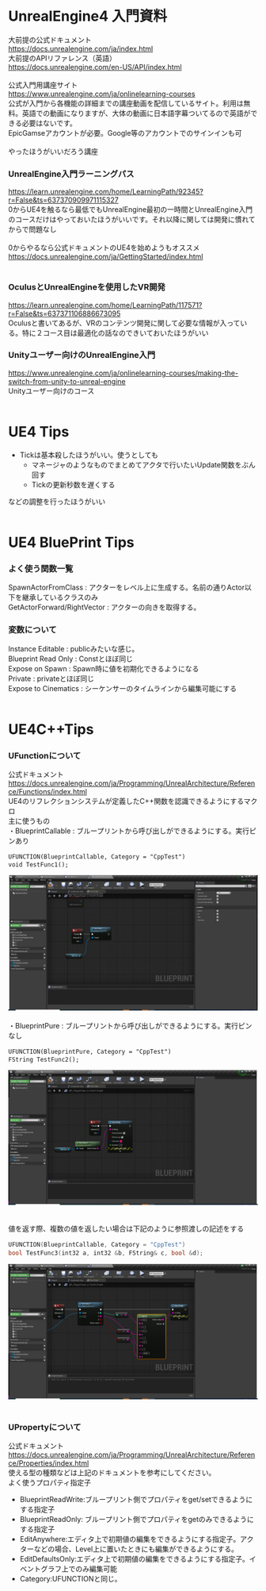 # UnrealEngine4 入門資料

大前提の公式ドキュメント<br>
https://docs.unrealengine.com/ja/index.html
<br>
大前提のAPIリファレンス（英語）<br>
https://docs.unrealengine.com/en-US/API/index.html
<br>
<br>
公式入門用講座サイト  
https://www.unrealengine.com/ja/onlinelearning-courses  
公式が入門から各機能の詳細までの講座動画を配信しているサイト。利用は無料。英語での動画になりますが、大体の動画に日本語字幕ついてるので英語ができる必要はないです。
<br>
EpicGamseアカウントが必要。Google等のアカウントでのサインインも可
<br>
<br>
やったほうがいいだろう講座<br>
### UnrealEngine入門ラーニングパス<br>
https://learn.unrealengine.com/home/LearningPath/92345?r=False&ts=637370909971115327<br>
0からUE4を触るなら最低でもUnrealEngine最初の一時間とUnrealEngine入門のコースだけはやっておいたほうがいいです。それ以降に関しては開発に慣れてからで問題なし
<br>
<br>
0からやるなら公式ドキュメントのUE4を始めようもオススメ<br>
https://docs.unrealengine.com/ja/GettingStarted/index.html
<br>
<br>
### OculusとUnrealEngineを使用したVR開発<br>
https://learn.unrealengine.com/home/LearningPath/117571?r=False&ts=637371106886673095<br>
Oculusと書いてあるが、VRのコンテンツ開発に関して必要な情報が入っている。特に２コース目は最適化の話なのできいておいたほうがいい
<br>
### Unityユーザー向けのUnrealEngine入門
https://www.unrealengine.com/ja/onlinelearning-courses/making-the-switch-from-unity-to-unreal-engine<br>
Unityユーザー向けのコース
<br>
<br>

# UE4 Tips
* Tickは基本殺したほうがいい。使うとしても
  * マネージャのようなものでまとめてアクタで行いたいUpdate関数をぶん回す
  * Tickの更新秒数を遅くする

などの調整を行ったほうがいい
<br>
<br>

# UE4 BluePrint Tips

### よく使う関数一覧<br>
SpawnActorFromClass : アクターをレベル上に生成する。名前の通りActor以下を継承しているクラスのみ<br>
GetActorForward/RightVector : アクターの向きを取得する。<br>

### 変数について
Instance Editable : publicみたいな感じ。<br>
Blueprint Read Only : Constとほぼ同じ<br>
Expose on Spawn : Spawn時に値を初期化できるようになる<br>
Private : privateとほぼ同じ<br>
Expose to Cinematics : シーケンサーのタイムラインから編集可能にする<br>
<br>
# UE4C++Tips
### UFunctionについて
公式ドキュメント<br>
https://docs.unrealengine.com/ja/Programming/UnrealArchitecture/Reference/Functions/index.html<br>
UE4のリフレクションシステムが定義したC++関数を認識できるようにするマクロ<br>
主に使うもの<br>
・BlueprintCallable : ブループリントから呼び出しができるようにする。実行ピンあり<br>

```cpp:BlueprintCallable
UFUNCTION(BlueprintCallable, Category = "CppTest")
void TestFunc1();
```

![test](./png/testfunc1.png)
<br>
<br>
・BlueprintPure : ブループリントから呼び出しができるようにする。実行ピンなし<br>


```cpp:BlueprintPure
UFUNCTION(BlueprintPure, Category = "CppTest")
FString TestFunc2();
```




![test2](./png/testfunc2.png)
<br>
<br>
<br>
値を返す際、複数の値を返したい場合は下記のように参照渡しの記述をする

```cpp:MultiReturn.cpp
UFUNCTION(BlueprintCallable, Category = "CppTest")
bool TestFunc3(int32 a, int32 &b, FString& c, bool &d);
```

![test3](./png/testfunc3.png)
<br>
<br>
### UPropertyについて
公式ドキュメント<br>
https://docs.unrealengine.com/ja/Programming/UnrealArchitecture/Reference/Properties/index.html<br>
使える型の種類などは上記のドキュメントを参考にしてください。<br>
よく使うプロパティ指定子
* BlueprintReadWrite:ブループリント側でプロパティをget/setできるようにする指定子
* BlueprintReadOnly: ブループリント側でプロパティをgetのみできるようにする指定子
* EditAnywhere:エディタ上で初期値の編集をできるようにする指定子。アクターなどの場合、Level上に置いたときにも編集ができるようにする。
* EditDefaultsOnly:エディタ上で初期値の編集をできるようにする指定子。イベントグラフ上でのみ編集可能
* Category:UFUNCTIONと同じ。